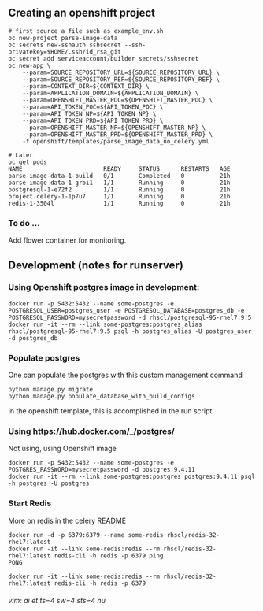 ## Creating an openshift project

```
# first source a file such as example_env.sh
oc new-project parse-image-data
oc secrets new-sshauth sshsecret --ssh-privatekey=$HOME/.ssh/id_rsa_git
oc secret add serviceaccount/builder secrets/sshsecret
oc new-app \
    --param=SOURCE_REPOSITORY_URL=${SOURCE_REPOSITORY_URL} \
    --param=SOURCE_REPOSITORY_REF=${SOURCE_REPOSITORY_REF} \
    --param=CONTEXT_DIR=${CONTEXT_DIR} \
    --param=APPLICATION_DOMAIN=${APPLICATION_DOMAIN} \
    --param=OPENSHIFT_MASTER_POC=${OPENSHIFT_MASTER_POC} \
    --param=API_TOKEN_POC=${API_TOKEN_POC} \
    --param=API_TOKEN_NP=${API_TOKEN_NP} \
    --param=API_TOKEN_PRD=${API_TOKEN_PRD} \
    --param=OPENSHIFT_MASTER_NP=${OPENSHIFT_MASTER_NP} \
    --param=OPENSHIFT_MASTER_PRD=${OPENSHIFT_MASTER_PRD} \
    -f openshift/templates/parse_image_data_no_celery.yml

# Later
oc get pods
NAME                       READY     STATUS      RESTARTS   AGE
parse-image-data-1-build   0/1       Completed   0          21h
parse-image-data-1-grbi1   1/1       Running     0          21h
postgresql-1-e72f2         1/1       Running     0          21h
project.celery-1-1p7u7     1/1       Running     0          21h
redis-1-3504l              1/1       Running     0          21h

```

### To do ...
Add flower container for monitoring.

## Development (notes for runserver)

### Using Openshift postgres image in development:

```
docker run -p 5432:5432 --name some-postgres -e POSTGRESQL_USER=postgres_user -e POSTGRESQL_DATABASE=postgres_db -e POSTGRESQL_PASSWORD=mysecretpassword -d rhscl/postgresql-95-rhel7:9.5
docker run -it --rm --link some-postgres:postgres_alias rhscl/postgresql-95-rhel7:9.5 psql -h postgres_alias -U postgres_user -d postgres_db
```
### Populate postgres

One can populate the postgres with this custom management command

```
python manage.py migrate
python manage.py populate_database_with_build_configs
```

In the openshift template, this is accomplished in the run script.

### Using https://hub.docker.com/_/postgres/
Not using, using Openshift image

```
docker run -p 5432:5432 --name some-postgres -e POSTGRES_PASSWORD=mysecretpassword -d postgres:9.4.11
docker run -it --rm --link some-postgres:postgres postgres:9.4.11 psql -h postgres -U postgres
```

### Start Redis
More on redis in the celery README

```
docker run -d -p 6379:6379 --name some-redis rhscl/redis-32-rhel7:latest
docker run -it --link some-redis:redis --rm rhscl/redis-32-rhel7:latest redis-cli -h redis -p 6379 ping
PONG

docker run -it --link some-redis:redis --rm rhscl/redis-32-rhel7:latest redis-cli -h redis -p 6379
```

###### vim: ai et ts=4 sw=4 sts=4 nu
